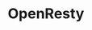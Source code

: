 ---
draft: false
title: OpenResty
content:
  id: openresty
  name: OpenResty
  logo: /images/hosting-and-infrastructure/infrastructure/openresty/logo.png
  website: https://openresty.org/
  iframe_website: /website-iframe/hosting-and-infrastructure/infrastructure/openresty
  dashboardImage: /images/hosting-and-infrastructure/infrastructure/openresty/screenshot-1.png
  short_description: A Fast and Scalable Web Platform by Extending NGINX with LuaJIT
  description: OpenResty is a full-fledged web platform that integrates our enhanced version of the Nginx core, our enhanced version of LuaJIT, many carefully written Lua libraries, lots of high quality 3rd-party Nginx modules, and most of their external dependencies. It is designed to help developers easily build scalable web applications, web services, and dynamic web gateways.
  features:
    - title: Powerful web app server
      description: By taking advantage of various well-designed Nginx modules (most of which are developed by the OpenResty team themselves), OpenResty effectively turns the nginx server into a powerful web app server, in which the web developers can use the Lua programming language to script various existing nginx C modules and Lua modules and construct extremely high-performance web applications that are capable to handle 1000K+ connections in a single box.
    - title: Automated SSL Termination
      description: OpenResty will automatically create and renew SSL certificates
    - title: Extensible
      description: "Leverage tons of LUA plugins available or write your own LUA code. It's easy and very fast."
    - title: Based on Nginx
      description: Switching from nginx to OpenResty is not such a paradigm shift as moving to, say, Apache or Microsoft IIS. The OpenResty web application platform is built around the standard nginx core, which offers some familiarity, as well as allowing the use of third-party nginx modules.
  screenshots:
    - /images/hosting-and-infrastructure/infrastructure/openresty/screenshot-1.png
    - /images/hosting-and-infrastructure/infrastructure/openresty/screenshot-2.jpg
---